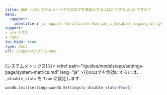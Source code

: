 ```yaml
---
title: W&B へのシステムメトリクスのログを無効にするにはどうすればいいですか？
menu:
  support:
    identifier: ja-support-kb-articles-how_can_i_disable_logging_of_system_metrics_to_wb
support:
- メトリクス
- runs
toc_hide: true
type: docs
url: /support/:filename
---
```


[システムメトリクス]({{< relref path="/guides/models/app/settings-page/system-metrics.md" lang="ja" >}})のログを無効にするには、`_disable_stats` を `True` に設定します:

```python
wandb.init(settings=wandb.Settings(x_disable_stats=True))
```
